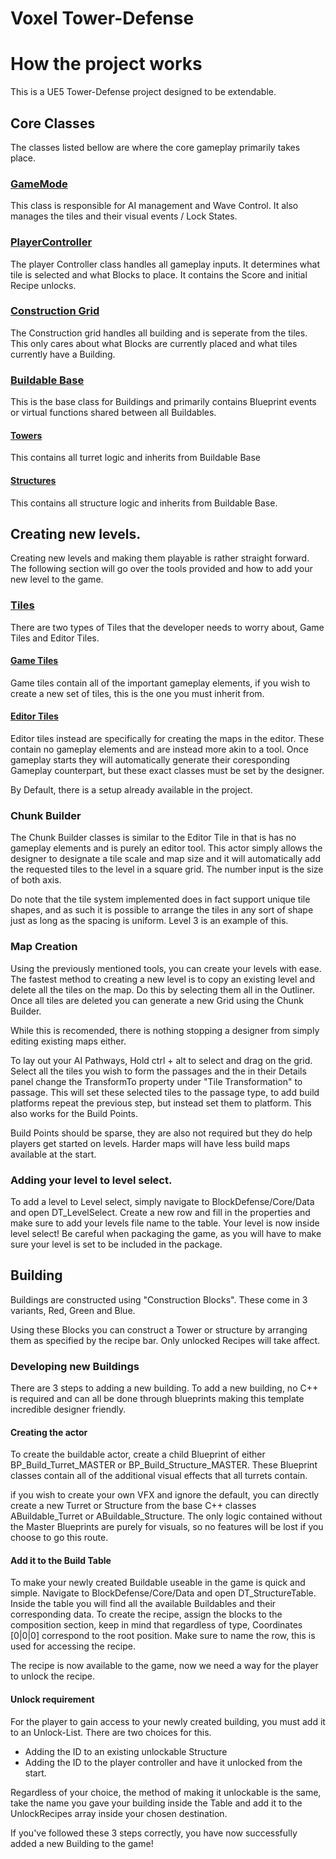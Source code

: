 # Voxel Tower-Defense

# How the project works
This is a UE5 Tower-Defense project designed to be extendable.

## Core Classes

The classes listed bellow are where the core gameplay primarily takes place.


### [GameMode](https://github.com/RinKail/VoxelTowerDefense/blob/main/Source/BlockDefense/BlockDefenseGameMode.h)
This class is responsible for AI management and Wave Control.
It also manages the tiles and their visual events / Lock States.

### [PlayerController](https://github.com/RinKail/VoxelTowerDefense/blob/main/Source/BlockDefense/BlockDefensePlayerController.h)
The player Controller class handles all gameplay inputs. It determines what tile is selected and what Blocks to place.
It contains the Score and initial Recipe unlocks.

### [Construction Grid](https://github.com/RinKail/VoxelTowerDefense/blob/main/Source/BlockDefense/Map/Map_ConstructionGrid.h)
The Construction grid handles all building and is seperate from the tiles. 
This only cares about what Blocks are currently placed and what tiles currently have a Building. 

### [Buildable Base](https://github.com/RinKail/VoxelTowerDefense/blob/main/Source/BlockDefense/Buildables/BuildableBase.h)
This is the base class for Buildings and primarily contains Blueprint events or virtual functions shared between all Buildables.

#### [Towers](https://github.com/RinKail/VoxelTowerDefense/blob/main/Source/BlockDefense/Buildables/Buildable_Turret.h)
This contains all turret logic and inherits from Buildable Base

#### [Structures](https://github.com/RinKail/VoxelTowerDefense/blob/main/Source/BlockDefense/Buildables/Buildable_Structure.h)
This contains all structure logic and inherits from Buildable Base.


## Creating new levels.
Creating new levels and making them playable is rather straight forward. 
The following section will go over the tools provided and how to add your new level to the game.

### [Tiles](https://github.com/RinKail/VoxelTowerDefense/blob/main/Source/BlockDefense/Map/Map_Tile.cpp)
There are two types of Tiles that the developer needs to worry about, Game Tiles and Editor Tiles. 
#### [Game Tiles](https://github.com/RinKail/VoxelTowerDefense/blob/main/Source/BlockDefense/Map/Map_Tile_Game.h)
Game tiles contain all of the important gameplay elements, if you wish to create a new set of tiles, this is the one you must inherit from.
#### [Editor Tiles](https://github.com/RinKail/VoxelTowerDefense/blob/main/Source/BlockDefense/Map/Map_Tile_Editor.h)
Editor tiles instead are specifically for creating the maps in the editor. These contain no gameplay elements and are instead more akin to a tool. Once gameplay starts they will automatically generate their coresponding Gameplay counterpart, but these exact classes must be set by the designer. 

By Default, there is a setup already available in the project.

### Chunk Builder
The Chunk Builder classes is similar to the Editor Tile in that is has no gameplay elements and is purely an editor tool. 
This actor simply allows the designer to designate a tile scale and map size and it will automatically add the requested tiles to the level in a square grid. The number input is the size of both axis.

Do note that the tile system implemented does in fact support unique tile shapes, and as such it is possible to arrange the tiles in any sort of shape just as long as the spacing is uniform.
Level 3 is an example of this.

### Map Creation

Using the previously mentioned tools, you can create your levels with ease. The fastest method to creating a new level is to copy an existing level and delete all the tiles on the map. Do this by selecting them all in the Outliner.
Once all tiles are deleted you can generate a new Grid using the Chunk Builder.

While this is recomended, there is nothing stopping a designer from simply editing existing maps either.

To lay out your AI Pathways, Hold ctrl + alt to select and drag on the grid.
Select all the tiles you wish to form the passages and the  in their Details panel change the TransformTo property under "Tile Transformation" to passage.
This will set these selected tiles to the passage type, to add build platforms repeat the previous step, but instead set them to platform.
This also works for the Build Points.

Build Points should be sparse, they are also not required but they do help players get started on levels. Harder maps will have less build maps available at the start.

### Adding your level to level select.

To add a level to Level select, simply navigate to BlockDefense/Core/Data and open DT_LevelSelect.
Create a new row and fill in the properties and make sure to add your levels file name to the table.
Your level is now inside level select!
Be careful when packaging the game, as you will have to make sure your level is set to be included in the package.





## Building
Buildings are constructed using "Construction Blocks". These come in 3 variants, Red, Green and Blue.

Using these Blocks you can construct a Tower or structure by arranging them as specified by the recipe bar.
Only unlocked Recipes will take affect.

### Developing new Buildings
There are 3 steps to adding a new building. 
To add a new building, no C++ is required and can all be done through blueprints making this template incredible designer friendly.
#### Creating the actor
To create the buildable actor, create a child Blueprint of either BP_Build_Turret_MASTER or BP_Build_Structure_MASTER. These Blueprint classes contain all of the additional visual effects that all turrets contain. 

if you wish to create your own VFX and ignore the default, you can directly create a new Turret or Structure from the base C++ classes ABuildable_Turret or ABuildable_Structure. The only logic contained without the Master Blueprints are purely for visuals, so no features will be lost if you choose to go this route.

#### Add it to the Build Table
To make your newly created Buildable useable in the game is quick and simple. 
Navigate to BlockDefense/Core/Data and open DT_StructureTable. 
Inside the table you will find all the available Buildables and their corresponding data. 
To create the recipe, assign the blocks to the composition section, keep in mind that regardless of type, Coordinates [0|0|0] correspond to the root position.
Make sure to name the row, this is used for accessing the recipe.

The recipe is now available to the game, now we need a way for the player to unlock the recipe.

#### Unlock requirement
For the player to gain access to your newly created building, you must add it to an Unlock-List. 
There are two choices for this. 
- Adding the ID to an existing unlockable Structure
- Adding the ID to the player controller and have it unlocked from the start.

Regardless of your choice, the method of making it unlockable is the same, take the name you gave your building inside the Table and add it to the UnlockRecipes array inside your 
chosen destination.

If you've followed these 3 steps correctly, you have now successfully added a new Building to the game!













